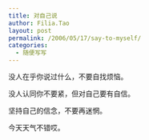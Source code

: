 ```yaml
---
title: 对自己说
author: Filia.Tao
layout: post
permalink: /2006/05/17/say-to-myself/
categories:
  - 随便写写
---
```

没人在乎你说过什么，不要自找烦恼。

没人认同你不要紧，但对自己要有自信。

坚持自己的信念，不要再迷惘。

今天天气不错哎。